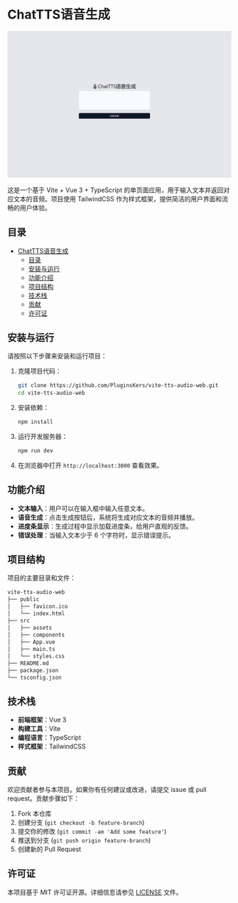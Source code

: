 # ChatTTS语音生成

![Cover](./assets/PC.png)

这是一个基于 Vite + Vue 3 + TypeScript 的单页面应用，用于输入文本并返回对应文本的音频。项目使用 TailwindCSS 作为样式框架，提供简洁的用户界面和流畅的用户体验。

## 目录

- [ChatTTS语音生成](#chattts语音生成)
  - [目录](#目录)
  - [安装与运行](#安装与运行)
  - [功能介绍](#功能介绍)
  - [项目结构](#项目结构)
  - [技术栈](#技术栈)
  - [贡献](#贡献)
  - [许可证](#许可证)

## 安装与运行

请按照以下步骤来安装和运行项目：

1. 克隆项目代码：

   ```bash
   git clone https://github.com/PluginsKers/vite-tts-audio-web.git
   cd vite-tts-audio-web
   ```

2. 安装依赖：

   ```bash
   npm install
   ```

3. 运行开发服务器：

   ```bash
   npm run dev
   ```

4. 在浏览器中打开 `http://localhost:3000` 查看效果。

## 功能介绍

- **文本输入**：用户可以在输入框中输入任意文本。
- **语音生成**：点击生成按钮后，系统将生成对应文本的音频并播放。
- **进度条显示**：生成过程中显示加载进度条，给用户直观的反馈。
- **错误处理**：当输入文本少于 6 个字符时，显示错误提示。

## 项目结构

项目的主要目录和文件：

```plain
vite-tts-audio-web
├── public
│   ├── favicon.ico
│   └── index.html
├── src
│   ├── assets
│   ├── components
│   ├── App.vue
│   ├── main.ts
│   └── styles.css
├── README.md
├── package.json
└── tsconfig.json
```

## 技术栈

- **前端框架**：Vue 3
- **构建工具**：Vite
- **编程语言**：TypeScript
- **样式框架**：TailwindCSS

## 贡献

欢迎贡献者参与本项目。如果你有任何建议或改进，请提交 issue 或 pull request。贡献步骤如下：

1. Fork 本仓库
2. 创建分支 (`git checkout -b feature-branch`)
3. 提交你的修改 (`git commit -am 'Add some feature'`)
4. 推送到分支 (`git push origin feature-branch`)
5. 创建新的 Pull Request

## 许可证

本项目基于 MIT 许可证开源。详细信息请参见 [LICENSE](LICENSE) 文件。
